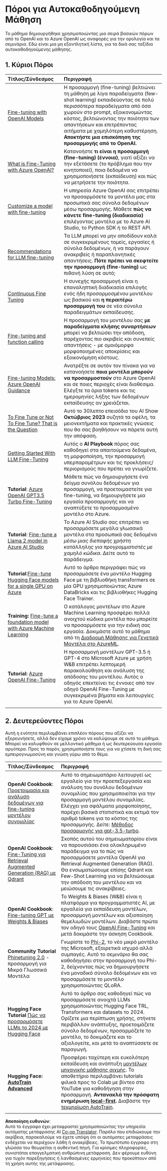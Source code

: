 <!--
CO_OP_TRANSLATOR_METADATA:
{
  "original_hash": "c2f423d1402f71ca3869ec135bb77d16",
  "translation_date": "2025-07-09T18:02:09+00:00",
  "source_file": "18-fine-tuning/RESOURCES.md",
  "language_code": "el"
}
-->
# Πόροι για Αυτοκαθοδηγούμενη Μάθηση

Το μάθημα δημιουργήθηκε χρησιμοποιώντας μια σειρά βασικών πόρων από το OpenAI και το Azure OpenAI ως αναφορές για την ορολογία και τα σεμινάρια. Εδώ είναι μια μη εξαντλητική λίστα, για τα δικά σας ταξίδια αυτοκαθοδηγούμενης μάθησης.

## 1. Κύριοι Πόροι

| Τίτλος/Σύνδεσμος                                                                                                                                                                                                             | Περιγραφή                                                                                                                                                                                                                                                                                                                                                                                     |
| :--------------------------------------------------------------------------------------------------------------------------------------------------------------------------------------------------------------------------- | :---------------------------------------------------------------------------------------------------------------------------------------------------------------------------------------------------------------------------------------------------------------------------------------------------------------------------------------------------------------------------------------------- |
| [Fine-tuning with OpenAI Models](https://platform.openai.com/docs/guides/fine-tuning?WT.mc_id=academic-105485-koreyst)                                                                                                       | Η προσαρμογή (fine-tuning) βελτιώνει τη μάθηση με λίγα παραδείγματα (few-shot learning) εκπαιδεύοντας σε πολύ περισσότερα παραδείγματα από όσα χωρούν στο prompt, εξοικονομώντας κόστος, βελτιώνοντας την ποιότητα των απαντήσεων και επιτρέποντας αιτήματα με χαμηλότερη καθυστέρηση. **Αποκτήστε μια επισκόπηση της προσαρμογής από το OpenAI.**                                                    |
| [What is Fine-Tuning with Azure OpenAI?](https://learn.microsoft.com/azure/ai-services/openai/concepts/fine-tuning-considerations#what-is-fine-tuning-with-azure-openai?WT.mc_id=academic-105485-koreyst)                   | Κατανοήστε **τι είναι η προσαρμογή (fine-tuning) (έννοια)**, γιατί αξίζει να την εξετάσετε (το πρόβλημα που την κινητοποιεί), ποια δεδομένα να χρησιμοποιήσετε (εκπαίδευση) και πώς να μετρήσετε την ποιότητα.                                                                                                                                                                               |
| [Customize a model with fine-tuning](https://learn.microsoft.com/azure/ai-services/openai/how-to/fine-tuning?tabs=turbo%2Cpython&pivots=programming-language-studio#continuous-fine-tuning?WT.mc_id=academic-105485-koreyst) | Η υπηρεσία Azure OpenAI σας επιτρέπει να προσαρμόσετε τα μοντέλα μας στα προσωπικά σας σύνολα δεδομένων μέσω προσαρμογής. Μάθετε **πώς να κάνετε fine-tuning (διαδικασία)** επιλέγοντας μοντέλα με το Azure AI Studio, το Python SDK ή το REST API.                                                                                                                                            |
| [Recommendations for LLM fine-tuning](https://learn.microsoft.com/ai/playbook/technology-guidance/generative-ai/working-with-llms/fine-tuning-recommend?WT.mc_id=academic-105485-koreyst)                                    | Τα LLM μπορεί να μην αποδίδουν καλά σε συγκεκριμένους τομείς, εργασίες ή σύνολα δεδομένων, ή να παράγουν ανακριβείς ή παραπλανητικές απαντήσεις. **Πότε πρέπει να σκεφτείτε την προσαρμογή (fine-tuning)** ως πιθανή λύση σε αυτό;                                                                                                                                                                  |
| [Continuous Fine Tuning](https://learn.microsoft.com/azure/ai-services/openai/how-to/fine-tuning?tabs=turbo%2Cpython&pivots=programming-language-studio#continuous-fine-tuning?WT.mc_id=academic-105485-koreyst)             | Η συνεχής προσαρμογή είναι η επαναληπτική διαδικασία επιλογής ενός ήδη προσαρμοσμένου μοντέλου ως βασικού και **η περαιτέρω προσαρμογή του** σε νέα σύνολα παραδειγμάτων εκπαίδευσης.                                                                                                                                                                                                             |
| [Fine-tuning and function calling](https://learn.microsoft.com/azure/ai-services/openai/how-to/fine-tuning-functions?WT.mc_id=academic-105485-koreyst)                                                                       | Η προσαρμογή του μοντέλου σας **με παραδείγματα κλήσης συναρτήσεων** μπορεί να βελτιώσει την απόδοση, παρέχοντας πιο ακριβείς και συνεπείς απαντήσεις - με ομοιόμορφα μορφοποιημένες αποκρίσεις και εξοικονόμηση κόστους.                                                                                                                                    |
| [Fine-tuning Models: Azure OpenAI Guidance](https://learn.microsoft.com/azure/ai-services/openai/concepts/models#fine-tuning-models?WT.mc_id=academic-105485-koreyst)                                                        | Ανατρέξτε σε αυτόν τον πίνακα για να κατανοήσετε **ποια μοντέλα μπορούν να προσαρμοστούν** στο Azure OpenAI και σε ποιες περιοχές είναι διαθέσιμα. Ελέγξτε τα όρια tokens και τις ημερομηνίες λήξης των δεδομένων εκπαίδευσης αν χρειάζεται.                                                                                                            |
| [To Fine Tune or Not To Fine Tune? That is the Question](https://learn.microsoft.com/shows/ai-show/to-fine-tune-or-not-fine-tune-that-is-the-question?WT.mc_id=academic-105485-koreyst)                                      | Αυτό το 30λεπτο επεισόδιο του AI Show **Οκτώβριος 2023** συζητά τα οφέλη, τα μειονεκτήματα και πρακτικές γνώσεις που θα σας βοηθήσουν να πάρετε αυτή την απόφαση.                                                                                                                                                                        |
| [Getting Started With LLM Fine-Tuning](https://learn.microsoft.com/ai/playbook/technology-guidance/generative-ai/working-with-llms/fine-tuning-recommend?WT.mc_id=academic-105485-koreyst)                                             | Αυτός ο **AI Playbook** πόρος σας καθοδηγεί στα απαιτούμενα δεδομένα, τη μορφοποίηση, την προσαρμογή υπερπαραμέτρων και τις προκλήσεις/περιορισμούς που πρέπει να γνωρίζετε.                                                                                                                                                               |
| **Tutorial**: [Azure OpenAI GPT3.5 Turbo Fine-Tuning](https://learn.microsoft.com/azure/ai-services/openai/tutorials/fine-tune?tabs=python%2Ccommand-line?WT.mc_id=academic-105485-koreyst)                                  | Μάθετε πώς να δημιουργήσετε ένα δείγμα συνόλου δεδομένων για προσαρμογή, να προετοιμαστείτε για fine-tuning, να δημιουργήσετε μια εργασία προσαρμογής και να αναπτύξετε το προσαρμοσμένο μοντέλο στο Azure.                                                                                                                                |
| **Tutorial**: [Fine-tune a Llama 2 model in Azure AI Studio](https://learn.microsoft.com/azure/ai-studio/how-to/fine-tune-model-llama?WT.mc_id=academic-105485-koreyst)                                                      | Το Azure AI Studio σας επιτρέπει να προσαρμόσετε μεγάλα γλωσσικά μοντέλα στα προσωπικά σας δεδομένα _μέσω μιας διεπαφής χρήστη κατάλληλης για προγραμματιστές με χαμηλό κώδικα_. Δείτε αυτό το παράδειγμα.                                                                                                                               |
| **Tutorial**:[Fine-tune Hugging Face models for a single GPU on Azure](https://learn.microsoft.com/azure/databricks/machine-learning/train-model/huggingface/fine-tune-model?WT.mc_id=academic-105485-koreyst)               | Αυτό το άρθρο περιγράφει πώς να προσαρμόσετε ένα μοντέλο Hugging Face με τη βιβλιοθήκη transformers σε μία GPU χρησιμοποιώντας Azure DataBricks και τις βιβλιοθήκες Hugging Face Trainer.                                                                                                                                               |
| **Training:** [Fine-tune a foundation model with Azure Machine Learning](https://learn.microsoft.com/training/modules/finetune-foundation-model-with-azure-machine-learning/?WT.mc_id=academic-105485-koreyst)         | Ο κατάλογος μοντέλων στο Azure Machine Learning προσφέρει πολλά ανοιχτού κώδικα μοντέλα που μπορείτε να προσαρμόσετε για την ειδική σας εργασία. Δοκιμάστε αυτό το μάθημα από τη [Διαδρομή Μάθησης για Γενετικά Μοντέλα στο AzureML](https://learn.microsoft.com/training/paths/work-with-generative-models-azure-machine-learning/?WT.mc_id=academic-105485-koreyst).                                   |
| **Tutorial:** [Azure OpenAI Fine-Tuning](https://docs.wandb.ai/guides/integrations/azure-openai-fine-tuning?WT.mc_id=academic-105485-koreyst)                                                                                | Η προσαρμογή μοντέλων GPT-3.5 ή GPT-4 στο Microsoft Azure με χρήση W&B επιτρέπει λεπτομερή παρακολούθηση και ανάλυση της απόδοσης του μοντέλου. Αυτός ο οδηγός επεκτείνει τις έννοιες από τον οδηγό OpenAI Fine-Tuning με συγκεκριμένα βήματα και λειτουργίες για το Azure OpenAI.                                                                                                         |
|                                                                                                                                                                                                                              |                                                                                                                                                                                                                                                                                                                                                                                              |

## 2. Δευτερεύοντες Πόροι

Αυτή η ενότητα περιλαμβάνει επιπλέον πόρους που αξίζει να εξερευνήσετε, αλλά δεν είχαμε χρόνο να καλύψουμε σε αυτό το μάθημα. Μπορεί να καλυφθούν σε μελλοντικό μάθημα ή ως δευτερεύουσα εργασία αργότερα. Προς το παρόν, χρησιμοποιήστε τους για να χτίσετε τη δική σας εμπειρογνωμοσύνη και γνώση γύρω από το θέμα.

| Τίτλος/Σύνδεσμος                                                                                                                                                                                                                  | Περιγραφή                                                                                                                                                                                                                                                                                                                                                                                                                                                                                                                   |
| :-------------------------------------------------------------------------------------------------------------------------------------------------------------------------------------------------------------------------------- | :---------------------------------------------------------------------------------------------------------------------------------------------------------------------------------------------------------------------------------------------------------------------------------------------------------------------------------------------------------------------------------------------------------------------------------------------------------------------------------------------------------------------------- |
| **OpenAI Cookbook**: [Προετοιμασία και ανάλυση δεδομένων για fine-tuning μοντέλου συνομιλίας](https://cookbook.openai.com/examples/chat_finetuning_data_prep?WT.mc_id=academic-105485-koreyst)                                        | Αυτό το σημειωματάριο λειτουργεί ως εργαλείο για την προεπεξεργασία και ανάλυση του συνόλου δεδομένων συνομιλίας που χρησιμοποιείται για την προσαρμογή μοντέλου συνομιλίας. Ελέγχει για σφάλματα μορφοποίησης, παρέχει βασικά στατιστικά και εκτιμά τον αριθμό tokens για το κόστος της προσαρμογής. Δείτε: [Μέθοδος προσαρμογής για gpt-3.5-turbo](https://platform.openai.com/docs/guides/fine-tuning?WT.mc_id=academic-105485-koreyst).                                                                                   |
| **OpenAI Cookbook**: [Fine-Tuning για Retrieval Augmented Generation (RAG) με Qdrant](https://cookbook.openai.com/examples/fine-tuned_qa/ft_retrieval_augmented_generation_qdrant?WT.mc_id=academic-105485-koreyst)                   | Σκοπός αυτού του σημειωματαρίου είναι να παρουσιάσει ένα ολοκληρωμένο παράδειγμα για το πώς να προσαρμόσετε μοντέλα OpenAI για Retrieval Augmented Generation (RAG). Θα ενσωματώσουμε επίσης Qdrant και Few-Shot Learning για να βελτιώσουμε την απόδοση του μοντέλου και να μειώσουμε τις ανακρίβειες.                                                                                                                                                                                                                   |
| **OpenAI Cookbook**: [Fine-tuning GPT με Weights & Biases](https://cookbook.openai.com/examples/third_party/gpt_finetuning_with_wandb?WT.mc_id=academic-105485-koreyst)                                                           | Το Weights & Biases (W&B) είναι η πλατφόρμα για προγραμματιστές AI, με εργαλεία για εκπαίδευση μοντέλων, προσαρμογή μοντέλων και αξιοποίηση θεμελιωδών μοντέλων. Διαβάστε πρώτα τον οδηγό τους [OpenAI Fine-Tuning](https://docs.wandb.ai/guides/integrations/openai-fine-tuning/?WT.mc_id=academic-105485-koreyst) και μετά δοκιμάστε την άσκηση Cookbook.                                                                                                                                                                  |
| **Community Tutorial** [Phinetuning 2.0](https://huggingface.co/blog/g-ronimo/phinetuning?WT.mc_id=academic-105485-koreyst) - προσαρμογή για Μικρά Γλωσσικά Μοντέλα                                                                 | Γνωρίστε το [Phi-2](https://www.microsoft.com/research/blog/phi-2-the-surprising-power-of-small-language-models/?WT.mc_id=academic-105485-koreyst), το νέο μικρό μοντέλο της Microsoft, εξαιρετικά ισχυρό αλλά συμπαγές. Αυτό το σεμινάριο θα σας καθοδηγήσει στην προσαρμογή του Phi-2, δείχνοντας πώς να δημιουργήσετε ένα μοναδικό σύνολο δεδομένων και να προσαρμόσετε το μοντέλο χρησιμοποιώντας QLoRA.                                                                                                         |
| **Hugging Face Tutorial** [Πώς να προσαρμόσετε LLMs το 2024 με Hugging Face](https://www.philschmid.de/fine-tune-llms-in-2024-with-trl?WT.mc_id=academic-105485-koreyst)                                                        | Αυτό το άρθρο σας καθοδηγεί πώς να προσαρμόσετε ανοιχτά LLMs χρησιμοποιώντας Hugging Face TRL, Transformers και datasets το 2024. Ορίζετε μια περίπτωση χρήσης, στήνετε περιβάλλον ανάπτυξης, προετοιμάζετε σύνολο δεδομένων, προσαρμόζετε το μοντέλο, το δοκιμάζετε και το αξιολογείτε, και μετά το αναπτύσσετε σε παραγωγή.                                                                                                                                    |
| **Hugging Face: [AutoTrain Advanced](https://github.com/huggingface/autotrain-advanced?WT.mc_id=academic-105485-koreyst)**                                                                                                   | Προσφέρει ταχύτερη και ευκολότερη εκπαίδευση και ανάπτυξη [μοντέλων μηχανικής μάθησης αιχμής](https://twitter.com/abhi1thakur/status/1755167674894557291?WT.mc_id=academic-105485-koreyst). Το αποθετήριο περιλαμβάνει tutorials φιλικά προς το Colab με βίντεο στο YouTube για καθοδήγηση στην προσαρμογή. **Αντανακλά την πρόσφατη ενημέρωση [local-first](https://twitter.com/abhi1thakur/status/1750828141805777057?WT.mc_id=academic-105485-koreyst).** Διαβάστε την [τεκμηρίωση AutoTrain](https://huggingface.co/autotrain?WT.mc_id=academic-105485-koreyst). |
|                                                                                                                                                                                                                               |                                                                                                                                                                                                                                                                                                                                                                                                                                                                                                                             |

**Αποποίηση ευθυνών**:  
Αυτό το έγγραφο έχει μεταφραστεί χρησιμοποιώντας την υπηρεσία αυτόματης μετάφρασης AI [Co-op Translator](https://github.com/Azure/co-op-translator). Παρόλο που επιδιώκουμε την ακρίβεια, παρακαλούμε να έχετε υπόψη ότι οι αυτόματες μεταφράσεις ενδέχεται να περιέχουν λάθη ή ανακρίβειες. Το πρωτότυπο έγγραφο στη γλώσσα του θεωρείται η αυθεντική πηγή. Για κρίσιμες πληροφορίες, συνιστάται επαγγελματική ανθρώπινη μετάφραση. Δεν φέρουμε ευθύνη για τυχόν παρεξηγήσεις ή λανθασμένες ερμηνείες που προκύπτουν από τη χρήση αυτής της μετάφρασης.